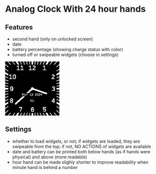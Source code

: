 # Analog Clock With 24 hour hands

## Features

* second hand (only on unlocked screen)
* date
* battery percentage (showing charge status with color)
* turned off or swipeable widgets (choose in settings)

![logo](cc_clock24_screen.png)

## Settings

* whether to load widgets, or not; if widgets are loaded, they are swipeable from the top; if not, NO ACTIONS of widgets are available
* date and battery can be printed both below hands (as if hands were physical) and above (more readable)
* hour hand can be made slighly shorter to improve readability when minute hand is behind a number
